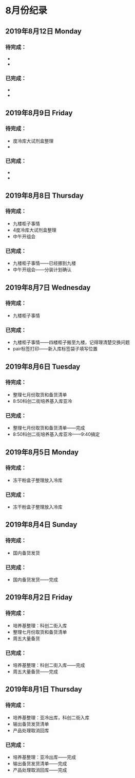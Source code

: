 # 8月份纪录

## 2019年8月12日 Monday
### 待完成：
- 
- 
### 已完成：
- 
- 

## 2019年8月9日 Friday
### 待完成：
- 度冷库大试剂盒整理
- 
### 已完成：
- 
- 

## 2019年8月8日 Thursday
### 待完成：
- 九楼柜子事情
- 4度冷库大试剂盒整理
- 中午开组会
### 已完成：
- 九楼柜子事情——已经挪到九楼
- 中午开组会——分装计划确认

## 2019年8月7日 Wednesday
### 待完成：
- 九楼柜子事情
### 已完成：
- 九楼柜子事情——四楼柜子搬至九楼，记得理清楚交换问题
- pair标签打印——新入库标签袋子填写位置

## 2019年8月6日 Tuesday
### 待完成：
- 整理七月份取货和备货清单
- 8:50科创二街培养基入库亚冷
### 已完成：
- 整理七月份取货和备货清单——完成
- 8:50科创二街培养基入库亚冷——9:40搞定

## 2019年8月5日 Monday
### 待完成：
- 冻干粉盒子整理放入冷库
### 已完成：
- 冻干粉盒子整理放入冷库

## 2019年8月4日 Sunday
### 待完成：
- 国内备货发货
### 已完成：
- 国内备货发货——完成

## 2019年8月2日 Friday
### 待完成：
- 培养基整理：科创二街入库
- 整理七月份取货和备货清单
- 周五大量备货
### 已完成：
- 培养基整理：科创二街入库——完成
- 周五大量备货——完成

## 2019年8月1日 Thursday
### 待完成：
- 培养基整理：亚冷出库，科创二街入库
- 输出备货发货清单
- 产品处理取消回库
### 已完成：
- 培养基整理：亚冷出库——完成
- 输出备货发货清单——完成
- 产品处理取消回库——完成
